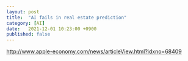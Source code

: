 ```yaml
---
layout: post
title:  "AI fails in real estate prediction"
category: [AI]
date:   2021-12-01 10:23:00 +0900
published: false
---
```

<script src="https://cdn.mathjax.org/mathjax/latest/MathJax.js?config=TeX-AMS-MML_HTMLorMML" type="text/javascript"></script>


http://www.apple-economy.com/news/articleView.html?idxno=68409